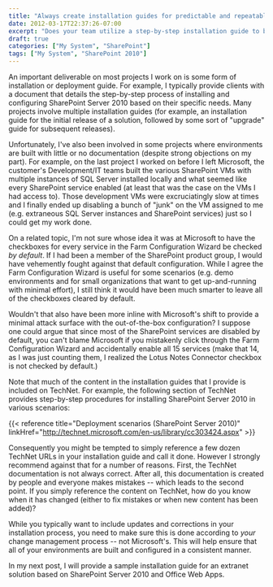 ```yaml
---
title: "Always create installation guides for predictable and repeatable deployments"
date: 2012-03-17T22:37:26-07:00
excerpt: "Does your team utilize a step-by-step installation guide to build and deploy various environments, or do the Development, Test, and Release Management folks simply \"wing it\"? I certainly hope it's not the latter."
draft: true
categories: ["My System", "SharePoint"]
tags: ["My System", "SharePoint 2010"]
---
```


An important deliverable on most projects I work on is some form of installation
or deployment guide. For example, I typically provide clients with a document
that details the step-by-step process of installing and configuring SharePoint
Server 2010 based on their specific needs. Many projects involve multiple installation
guides (for example, an installation guide for the initial release of a solution,
followed by some sort of "upgrade" guide for subsequent releases).

Unfortunately, I've also been involved in some projects where environments
are built with little or no documentation (despite strong objections on my part).
For example, on the last project I worked on before I left Microsoft, the customer's
Development/IT teams built the various SharePoint VMs with multiple instances
of SQL Server installed locally and what seemed like every SharePoint service
enabled (at least that was the case on the VMs I had access to). Those development
VMs were excruciatingly slow at times and I finally ended up disabling a bunch
of "junk" on the VM assigned to me (e.g. extraneous SQL Server instances and
SharePoint services) just so I could get my work done.

On a related topic, I'm not sure whose idea it was at Microsoft to have the
checkboxes for every service in the Farm Configuration Wizard be checked *by default*. If I had been a member of the SharePoint product group, I would
have vehemently fought against that default configuration. While I agree the
Farm Configuration Wizard is useful for some scenarios (e.g. demo environments
and for small organizations that want to get up-and-running with minimal effort),
I still think it would have been much smarter to leave all of the checkboxes
cleared by default.

Wouldn't that also have been more inline with Microsoft's shift to provide
a minimal attack surface with the out-of-the-box configuration? I suppose one
could argue that since most of the SharePoint services are disabled by default,
you can't blame Microsoft if you mistakenly click through the Farm Configuration
Wizard and accidentally enable all 15 services (make that 14, as I was just
counting them, I realized the Lotus Notes Connector checkbox is not checked
by default.)

Note that much of the content in the installation guides that I provide is
included on TechNet. For example, the following section of TechNet provides
step-by-step procedures for installing SharePoint Server 2010 in various scenarios:

{{< reference    title="Deployment scenarios (SharePoint Server 2010)"    linkHref="http://technet.microsoft.com/en-us/library/cc303424.aspx" >}}

Consequently you might be tempted to simply reference a few dozen TechNet
URLs in your installation guide and call it done. However I strongly recommend
against that for a number of reasons. First, the TechNet documentation is not
always correct. After all, this documentation is created by people and everyone
makes mistakes -- which leads to the second point. If you simply reference the
content on TechNet, how do you know when it has changed (either to fix mistakes
or when new content has been added)?

While you typically want to include updates and corrections in your installation
process, you need to make sure this is done according to *your* change
management process -- not Microsoft's. This will help ensure that all of your
environments are built and configured in a consistent manner.

In my next post, I will provide a sample installation guide for an extranet
solution based on SharePoint Server 2010 and Office Web Apps.

